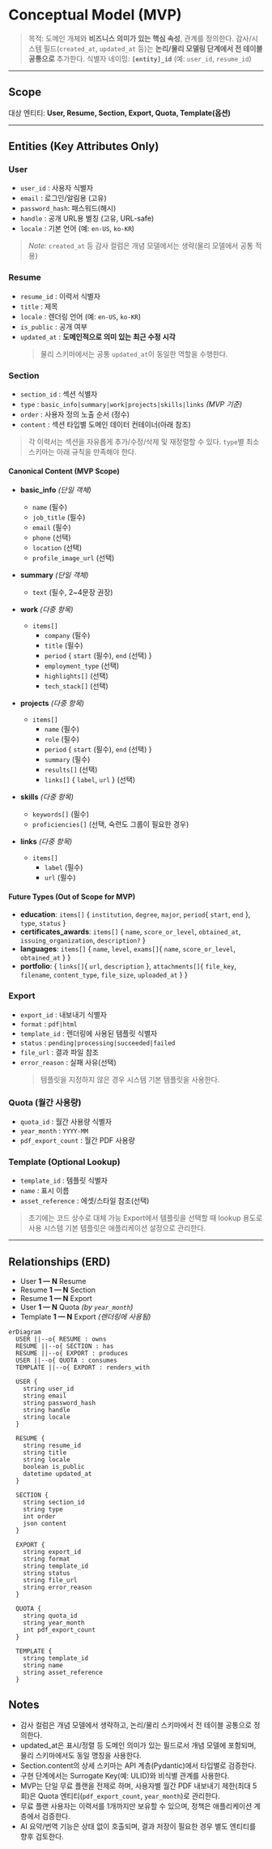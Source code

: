 # Conceptual Model (MVP)

> 목적: 도메인 개체와 **비즈니스 의미가 있는 핵심 속성**, 관계를 정의한다.
> 감사/시스템 필드(`created_at`, `updated_at` 등)는 **논리/물리 모델링 단계에서 전 테이블 공통으로** 추가한다.
> 식별자 네이밍: **`[entity]_id`** (예: `user_id`, `resume_id`)

---

## Scope

대상 엔티티: **User, Resume, Section, Export, Quota, Template(옵션)**

---

## Entities (Key Attributes Only)

### User

- `user_id` : 사용자 식별자
- `email` : 로그인/알림용 (고유)
- `password_hash`: 패스워드(해시)
- `handle` : 공개 URL용 별칭 (고유, URL-safe)
- `locale` : 기본 언어 (예: `en-US`, `ko-KR`)

> *Note:* `created_at` 등 감사 컬럼은 개념 모델에서는 생략(물리 모델에서 공통 적용)

### Resume

- `resume_id` : 이력서 식별자
- `title` : 제목
- `locale` : 렌더링 언어 (예: `en-US`, `ko-KR`)
- `is_public` : 공개 여부
- `updated_at` : **도메인적으로 의미 있는 최근 수정 시각**
  > 물리 스키마에서는 공통 `updated_at`이 동일한 역할을 수행한다.

### Section

- `section_id` : 섹션 식별자
- `type` : `basic_info|summary|work|projects|skills|links` *(MVP 기준)*
- `order` : 사용자 정의 노출 순서 (정수)
- `content` : 섹션 타입별 도메인 데이터 컨테이너(아래 참조)

> 각 이력서는 섹션을 자유롭게 추가/수정/삭제 및 재정렬할 수 있다. `type`별 최소 스키마는 아래 규칙을 만족해야 한다.

#### Canonical Content (MVP Scope)

- **basic_info** *(단일 객체)*
  - `name` (필수)
  - `job_title` (필수)
  - `email` (필수)
  - `phone` (선택)
  - `location` (선택)
  - `profile_image_url` (선택)

- **summary** *(단일 객체)*
  - `text` (필수, 2~4문장 권장)

- **work** *(다중 항목)*
  - `items[]`
    - `company` (필수)
    - `title` (필수)
    - `period` { `start` (필수), `end` (선택) }
    - `employment_type` (선택)
    - `highlights[]` (선택)
    - `tech_stack[]` (선택)

- **projects** *(다중 항목)*
  - `items[]`
    - `name` (필수)
    - `role` (필수)
    - `period` { `start` (필수), `end` (선택) }
    - `summary` (필수)
    - `results[]` (선택)
    - `links[]` { `label`, `url` } (선택)

- **skills** *(다중 항목)*
  - `keywords[]` (필수)
  - `proficiencies[]` (선택, 숙련도 그룹이 필요한 경우)

- **links** *(다중 항목)*
  - `items[]`
    - `label` (필수)
    - `url` (필수)

#### Future Types (Out of Scope for MVP)

- **education**: `items[]` { `institution`, `degree`, `major`, `period`{ `start`, `end` }, `type`, `status` }
- **certificates_awards**: `items[]` { `name`, `score_or_level`, `obtained_at`, `issuing_organization`, `description?` }
- **languages**: `items[]` { `name`, `level`, `exams[]`{ `name`, `score_or_level`, `obtained_at` } }
- **portfolio**: { `links[]`{ `url`, `description` }, `attachments[]`{ `file_key`, `filename`, `content_type`, `file_size`, `uploaded_at` } }

### Export

- `export_id` : 내보내기 식별자
- `format` : `pdf|html`
- `template_id` : 렌더링에 사용된 템플릿 식별자
- `status` : `pending|processing|succeeded|failed`
- `file_url` : 결과 파일 참조
- `error_reason` : 실패 사유(선택)
  > 템플릿을 지정하지 않은 경우 시스템 기본 템플릿을 사용한다.

### Quota (월간 사용량)

- `quota_id` : 월간 사용량 식별자
- `year_month` : `YYYY-MM`
- `pdf_export_count` : 월간 PDF 사용량

### Template (Optional Lookup)

- `template_id` : 템플릿 식별자
- `name` : 표시 이름
- `asset_reference` : 에셋/스타일 참조(선택)

> 초기에는 코드 상수로 대체 가능
> Export에서 템플릿을 선택할 때 lookup 용도로 사용
> 시스템 기본 템플릿은 애플리케이션 설정으로 관리한다.

---

## Relationships (ERD)

- User **1 — N** Resume
- Resume **1 — N** Section
- Resume **1 — N** Export
- User **1 — N** Quota *(by `year_month`)*
- Template **1 — N** Export *(렌더링에 사용됨)*

```mermaid
erDiagram
  USER ||--o{ RESUME : owns
  RESUME ||--o{ SECTION : has
  RESUME ||--o{ EXPORT : produces
  USER ||--o{ QUOTA : consumes
  TEMPLATE ||--o{ EXPORT : renders_with

  USER {
    string user_id
    string email
    string password_hash
    string handle
    string locale
  }

  RESUME {
    string resume_id
    string title
    string locale
    boolean is_public
    datetime updated_at
  }

  SECTION {
    string section_id
    string type
    int order
    json content
  }

  EXPORT {
    string export_id
    string format
    string template_id
    string status
    string file_url
    string error_reason
  }

  QUOTA {
    string quota_id
    string year_month
    int pdf_export_count
  }

  TEMPLATE {
    string template_id
    string name
    string asset_reference
  }
```

## Notes

- 감사 컬럼은 개념 모델에서 생략하고, 논리/물리 스키마에서 전 테이블 공통으로 정의한다.
- updated_at은 표시/정렬 등 도메인 의미가 있는 필드로서 개념 모델에 포함되며, 물리 스키마에서도 동일 명칭을 사용한다.
- Section.content의 상세 스키마는 API 계층(Pydantic)에서 타입별로 검증한다.
- 구현 단계에서는 Surrogate Key(예: ULID)와 비식별 관계를 사용한다.
- MVP는 단일 무료 플랜을 전제로 하며, 사용자별 월간 PDF 내보내기 제한(최대 5회)은 Quota 엔티티(`pdf_export_count`, `year_month`)로 관리한다.
- 무료 플랜 사용자는 이력서를 1개까지만 보유할 수 있으며, 정책은 애플리케이션 계층에서 검증한다.
- AI 요약/번역 기능은 상태 없이 호출되며, 결과 저장이 필요한 경우 별도 엔티티를 향후 검토한다.
